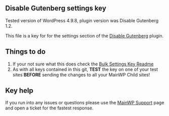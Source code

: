 ## Disable Gutenberg settings key

Tested version of WordPress 4.9.8, plugin version was Disable Gutenberg 1.2.

This file is a key for for the settings section of the [Disable Gutenberg](https://wordpress.org/plugins/disable-gutenberg/) plugin. 

## Things to do

1. If your not sure what this does check the [Bulk Settings Key Readme](https://github.com/mainwp/Bulk-Setting-Manager-Keys/blob/master/README.md)
2. As with all keys contained in this git, **TEST** the key on one of your test sites **BEFORE** sending the changes to all your MainWP Child sites!

## Key help

If you run into any issues or questions please use the [MainWP Support](https://mainwp.com/support/) page and open a ticket for the fastest response.
